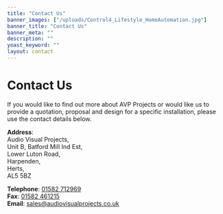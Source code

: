 ```yaml
---
title: "Contact Us"
banner_images: ["/uploads/Control4_Lifestyle_HomeAutomation.jpg"]
banner_title: "Contact Us"
banner_meta: ""
description: ""
yoast_keyword: ""
layout: contact
---
```


# Contact Us

If you would like to find out more about AVP Projects or would like us to provide a quotation, proposal and design for a specific installation, please use the contact details below.

**Address**:<br>
Audio Visual Projects,<br>
Unit B, Batford Mill Ind Est,<br>
Lower Luton Road,<br>
Harpenden,<br>
Herts,<br>
AL5 5BZ

**Telephone**: [01582 712969](tel:01582712969)<br>
**Fax**: [01582 461215](tel:01582461215)<br>
**Email**: [sales@audiovisualprojects.co.uk](mailto:sales@audiovisualprojects.co.uk)<br>